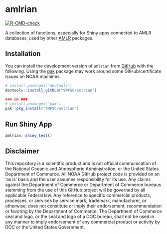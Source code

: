 # amlrian

<!-- badges: start -->
[![R-CMD-check](https://github.com/SWFSC/amlrian/actions/workflows/R-CMD-check.yaml/badge.svg)](https://github.com/SWFSC/amlrian/actions/workflows/R-CMD-check.yaml)
<!-- badges: end -->

A collection of functions, especially for Shiny apps connected to AMLR databases, used by other [AMLR](https://www.fisheries.noaa.gov/about/antarctic-ecosystem-research-division-southwest-fisheries-science-center) packages. 

## Installation

You can install the development version of `amlrian` from [GitHub](https://github.com/) with the following. Using the [pak](https://pak.r-lib.org/) package may work around some GitHub/certificate issues on NOAA machines.

``` r
# install.packages("devtools")
devtools::install_github("SWFSC/amlrian")

### OR ###
# install.packages("pak")
pak::pkg_install("SWFSC/amlrian")
```

## Run Shiny App

``` r
amlrian::shiny_test()
```

## Disclaimer

This repository is a scientific product and is not official communication of the National Oceanic and Atmospheric Administration, or the United States Department of Commerce. All NOAA GitHub project code is provided on an ‘as is’ basis and the user assumes responsibility for its use. Any claims against the Department of Commerce or Department of Commerce bureaus stemming from the use of this GitHub project will be governed by all applicable Federal law. Any reference to specific commercial products, processes, or services by service mark, trademark, manufacturer, or otherwise, does not constitute or imply their endorsement, recommendation or favoring by the Department of Commerce. The Department of Commerce seal and logo, or the seal and logo of a DOC bureau, shall not be used in any manner to imply endorsement of any commercial product or activity by DOC or the United States Government.
